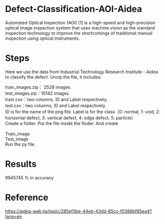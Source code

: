 # Defect-Classification-AOI-Aidea
Automated Optical Inspection (AOI) [1] is a high-speed and high-precision optical image inspection system that uses machine vision as the standard inspection technology to improve the shortcomings of traditional manual inspection using optical instruments. 

# Steps
Here we use the data from Industrial Technology Research Institute - Aidea to classify the defect. Unzip the file, it includes:

train_images.zip： 2528 images.\
test_images.zip：10142 images.\
train.csv：two columns, ID and Label respectively.\
test.csv：two columns, ID and Label respectively.\
ID is for the name of the png file. Label is for the class（0: normal, 1: void, 2: horizontal defect, 3: vertical defect, 4: edge defect, 5: particle）\
Create a folder. Put the file inside the floder. And create\
\
Train_image\
Test_image\
Run the py file.

# Results
9945745 % in accuracy

# Reference
https://aidea-web.tw/topic/285ef3be-44eb-43dd-85cc-f0388bf85ea4?lang=en
